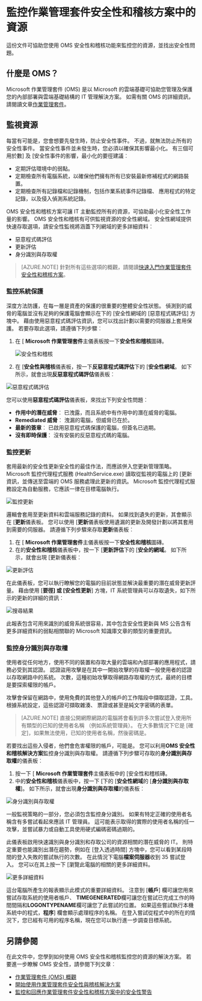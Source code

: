 <properties
   pageTitle="監控資源作業管理套件安全性和稽核方案 |Microsoft Azure"
   description="這份文件可協助您使用 OMS 安全性和稽核功能來監控您的資源，並找出安全性問題。"
   services="operations-management-suite"
   documentationCenter="na"
   authors="YuriDio"
   manager="swadhwa"
   editor=""/>

<tags
   ms.service="operations-management-suite"
   ms.topic="article" 
   ms.devlang="na"
   ms.tgt_pltfrm="na"
   ms.workload="na"
   ms.date="10/18/2016"
   ms.author="yurid"/>

# <a name="monitoring-resources-in-operations-management-suite-security-and-audit-solution"></a>監控作業管理套件安全性和稽核方案中的資源

這份文件可協助您使用 OMS 安全性和稽核功能來監控您的資源，並找出安全性問題。

## <a name="what-is-oms"></a>什麼是 OMS？

Microsoft 作業管理套件 (OMS) 是以 Microsoft 的雲端基礎可協助您管理及保護您的內部部署與雲端基礎結構的 IT 管理解決方案。 如需有關 OMS 的詳細資訊，請閱讀文章[作業管理套件](https://technet.microsoft.com/library/mt484091.aspx)。

## <a name="monitoring-resources"></a>監視資源

每當有可能是，您會想要先發生時，防止安全性事件。 不過，就無法防止所有的安全性事件。 當安全性事件並未發生時，您必須以確保其影響最小化。  有三個可用於數] 及 [安全性事件的影響，最小化的要徑建議︰

- 定期評估環境中的弱點。
- 定期檢查所有電腦系統，以確保他們擁有所有已安裝最新修補程式的網路裝置。
- 定期檢查所有記錄檔和記錄機制，包括作業系統事件記錄檔、 應用程式的特定記錄，以及侵入偵測系統記錄。

OMS 安全性和稽核方案可讓 IT 主動監控所有的資源，可協助最小化安全性工作量的影響。 OMS 安全性和稽核有可供監視資源的安全性網域。 安全性網域提供快速存取選項，請安全性監視將涵蓋下列網域的更多詳細資料︰

- 惡意程式碼評估
- 更新評估
- 身分識別與存取權

> [AZURE.NOTE] 針對所有這些選項的概觀，請閱讀[快速入門作業管理套件安全性和稽核方案](oms-security-getting-started.md)。

### <a name="monitoring-system-protection"></a>監控系統保護

深度方法防護，在每一層是資產的保護的很重要的整體安全性狀態。 偵測到的威脅的電腦並沒有足夠的保護電腦會顯示在下的 [安全性網域的 [惡意程式碼評估] 方塊中。 藉由使用惡意程式碼評估資訊，您可以找出計劃以需要的伺服器上套用保護。 若要存取此選項，請遵循下列步驟︰

1. 在 [ **Microsoft 作業管理套件**主儀表板按一下**安全性和稽核**圖磚。

    ![安全性和稽核](./media/oms-security-responding-alerts/oms-security-responding-alerts-fig1.png)

2. 在 [**安全性與稽核**儀表板，按一下**反惡意程式碼評估**下的 [**安全性網域**。 如下所示，就會出現**反惡意程式碼評估**儀表板︰

![惡意程式碼評估](./media/oms-security-monitoring-resources/oms-security-monitoring-resources-fig2-ga.png)

您可以使用**惡意程式碼評估**儀表板，來找出下列安全性問題︰

- **作用中的潛在威脅**︰ 已洩露，而且系統中有作用中的潛在威脅的電腦。
- **Remediated 威脅**︰ 洩漏的電腦，但威脅已在於。
- **最新的簽章**︰ 已啟用惡意程式碼保護的電腦，但簽名已過期。
- **沒有即時保護**︰ 沒有安裝的反惡意程式碼的電腦。

### <a name="monitoring-updates"></a>監控更新 

套用最新的安全性更新安全性的最佳作法，而應該併入您更新管理策略。 Microsoft 監控代理程式服務 (HealthService.exe) 讀取從監視的電腦上的 [更新資訊，並傳送至雲端的 OMS 服務處理此更新的資訊。 Microsoft 監控代理程式服務設定為自動服務，它應該一律在目標電腦執行。

![監控更新](./media/oms-security-monitoring-resources/oms-security-monitoring-resources-fig3.png)

邏輯會套用至更新資料和雲端服務記錄的資料。 如果找到遺失的更新，其會顯示在 [**更新**儀表板。 您可以使用 [**更新**儀表板使用遺漏的更新及開發計劃以將其套用到需要的伺服器。 請遵循下列步驟來存取**更新**儀表板︰

1. 在 [ **Microsoft 作業管理套件**主儀表板按一下**安全性和稽核**圖磚。
2. 在的**安全性和稽核**儀表板中，按一下 [**更新評估**下的 [**安全的網域**。 如下所示，就會出現 [更新儀表板︰

![更新評估](./media/oms-security-monitoring-resources/oms-security-monitoring-resources-fig4.png)

在此儀表板，您可以執行瞭解您的電腦的目前狀態並解決最重要的潛在威脅更新評量。 藉由使用 [**要徑] 或 [安全性更新**] 方塊，IT 系統管理員可以存取遺失，如下所示的更新的詳細的資訊︰

![搜尋結果](./media/oms-security-monitoring-resources/oms-security-monitoring-resources-fig5.png)

此報表包含可用來識別的威脅系統很容易，其中包含安全性更新與 MS 公告含有更多詳細資料的弱點相關聯的 Microsoft 知識庫文章的類型的重要資訊。

### <a name="monitoring-identity-and-access"></a>監控身分識別與存取權

使用者從任何地方，使用不同的裝置和存取大量的雲端和內部部署的應用程式，請務必受到其認證。 認證盜用攻擊是在其中一開始攻擊的存取權一般使用者的認證以存取網路中的系統。 次數，這種初始攻擊取得網路存取權的方式，最終的目標是要探索權限的帳戶。 

攻擊會保留在網路中，使用免費的其他登入的帳戶的工作階段中擷取認證，工具。 根據系統設定，這些認證可擷取雜湊、 票證或甚至是純文字密碼的表單。  

> [AZURE.NOTE] 直接公開網際網路的電腦將會看到許多次嘗試登入使用所有類型的已知的使用者名稱 （例如系統管理員）。 在大多數情況下它是 [確定]，如果無法使用，已知的使用者名稱，然後密碼是。

若要找出這些入侵者，他們會危害權限的帳戶，可能是。 您可以利用**OMS 安全性和稽核解決方案**監控身分識別與存取權。 請遵循下列步驟可存取的**身分識別與存取權**的儀表板︰

1. 按一下 [ **Microsoft 作業管理套件**主儀表板中的 [安全性和稽核磚。
2. 中的**安全性和稽核**儀表板中，按一下 [下的 [**安全性網域**的 [**身分識別與存取權**]。 如下所示，就會出現**身分識別與存取權**的儀表板︰

![身分識別與存取權](./media/oms-security-monitoring-resources/oms-security-monitoring-resources-fig6-ga.png)

一般監視策略的一部分，您必須包含監控身分識別。 如果有特定正確的使用者名稱含有多嘗試看起來應該 IT 管理員。 這可能表示取得的實際的使用者名稱的任一攻擊，並嘗試暴力或自動工具使用硬式編碼密碼過期的。

此儀表板啟用快速識別與身分識別和存取公司的資源相關的潛在威脅的 IT。 則特定重要也能識別出潛在趨勢，例如在 [登入透過時間] 方塊中，您可以看到某段時間的登入失敗的嘗試執行的次數。 在此情況下電腦**檔案伺服器**收到 35 嘗試登入。 您可以在其上按一下 [瀏覽此電腦的相關的更多詳細資料。 

![更多詳細資料](./media/oms-security-monitoring-resources/oms-security-monitoring-resources-fig7-new.png)

這台電腦所產生的報表顯示此模式的重要詳細資料。 注意到 [**帳戶**] 欄可讓您用來嘗試存取系統的使用者帳戶、 **TIMEGENERATED**欄可讓您在嘗試已完成工作的時間間隔和**LOGONTYPENAME**欄可讓您了此嘗試的位置。 如果這些嘗試執行本機系統中的程式，**程序**] 欄會顯示處理程序的名稱。 在登入嘗試從程式中的所在的情況下，您已經有可用的程序名稱，現在您可以執行進一步調查目標系統。

## <a name="see-also"></a>另請參閱

在此文件中，您學到如何使用 OMS 安全性和稽核監控您的資源的解決方案。 若要進一步瞭解 OMS 安全性，請參閱下列文章︰

- [作業管理套件 (OMS) 概觀](operations-management-suite-overview.md)
- [開始使用作業管理套件安全性與稽核解決方案](oms-security-getting-started.md)
- [監控和回應作業管理套件安全性和稽核方案中的安全性警告](oms-security-responding-alerts.md)